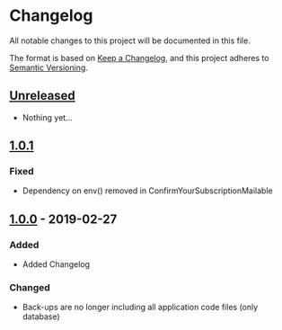 # Changelog
All  notable changes to this project will be documented in this file.

The format is based on [Keep a Changelog](https://keepachangelog.com/en/1.0.0/),
and this project adheres to [Semantic Versioning](https://semver.org/spec/v2.0.0.html).

## [Unreleased]
- Nothing yet...

## [1.0.1]
### Fixed
- Dependency on env() removed in ConfirmYourSubscriptionMailable

## [1.0.0] - 2019-02-27
### Added
- Added Changelog

### Changed
- Back-ups are no longer including all application code files (only database)

[Unreleased]: https://github.com/vatsimgoodies/vatgoodies.com/compare/v1.0.1...HEAD
[1.0.1]: https://github.com/vatsimgoodies/vatgoodies.com/compare/v1.0.0...v1.0.1
[1.0.0]: https://github.com/vatsimgoodies/vatgoodies.com/compare/v0.3.2...v1.0.0
